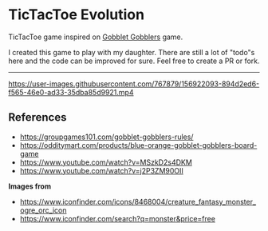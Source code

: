 # TicTacToe Evolution

TicTacToe game inspired on [Gobblet Gobblers](https://www.youtube.com/watch?v=MSzkD2s4DKM) game.

I created this game to play with my daughter. There are still a lot of "todo"s here and the code can be improved for sure.
Feel free to create a PR or fork.

---

https://user-images.githubusercontent.com/767879/156922093-894d2ed6-f565-46e0-ad33-35dba85d9921.mp4

## References

- https://groupgames101.com/gobblet-gobblers-rules/
- https://odditymart.com/products/blue-orange-gobblet-gobblers-board-game
- https://www.youtube.com/watch?v=MSzkD2s4DKM
- https://www.youtube.com/watch?v=j2P3ZM90OII

**Images from**

- https://www.iconfinder.com/icons/8468004/creature_fantasy_monster_ogre_orc_icon
- https://www.iconfinder.com/search?q=monster&price=free
